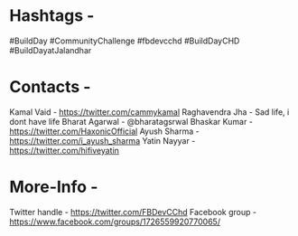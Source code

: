 # Hashtags - 
#BuildDay 
#CommunityChallenge
#fbdevcchd
#BuildDayCHD
#BuildDayatJalandhar

# Contacts -
Kamal Vaid  - https://twitter.com/cammykamal
Raghavendra Jha - Sad life, i dont have life
Bharat Agarwal - @bharatagsrwal
Bhaskar Kumar - https://twitter.com/HaxonicOfficial
Ayush Sharma - https://twitter.com/i_ayush_sharma
Yatin Nayyar - https://twitter.com/hifiveyatin


# More-Info - 
Twitter handle - https://twitter.com/FBDevCChd
Facebook group - https://www.facebook.com/groups/1726559920770065/
